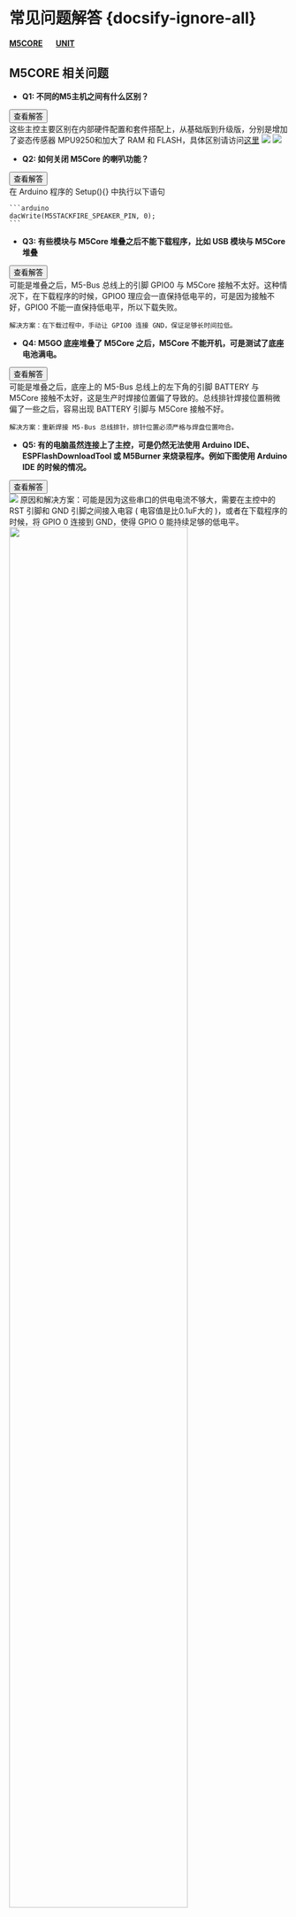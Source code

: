 # 常见问题解答 {docsify-ignore-all}

**[M5CORE](#M5CORE-Question)**&nbsp;&nbsp;&nbsp;&nbsp;&nbsp;&nbsp;**[UNIT](#UNIT-Question)**

<!-- **[主控](#主控)**&nbsp;&nbsp;&nbsp;&nbsp;&nbsp;&nbsp;**[模块](#模块)**&nbsp;&nbsp;&nbsp;&nbsp;&nbsp;&nbsp;**[底座](#底座)**&nbsp;&nbsp;&nbsp;&nbsp;&nbsp;&nbsp;**[单元](#单元)** -->


## M5CORE 相关问题

- **Q1: 不同的M5主机之间有什么区别？**

<div class="container">
  <button type="button" class="btn btn-primary" data-toggle="collapse" data-target="#Q1">查看解答</button>
  <div id="Q1" class="collapse">
    这些主控主要区别在内部硬件配置和套件搭配上，从基础版到升级版，分别是增加了姿态传感器 MPU9250和加大了 RAM 和 FLASH，具体区别请访问<a href="https://github.com/m5stack/M5-Schematic/blob/master/Core/hardware_difference_between_cores_zh_CN.md">这里</a>

<img src="https://m5stack.oss-cn-shenzhen.aliyuncs.com/image/m5-docs_table/core_comparison/core_main_comparison_04_zh_CN.png">

<img src="https://m5stack.oss-cn-shenzhen.aliyuncs.com/image/m5-docs_table/core_comparison/core_main_comparison_05_zh_CN.png">
  </div>
</div>


- **Q2: 如何关闭 M5Core 的喇叭功能？**

<div class="container">
  <button type="button" class="btn btn-primary" data-toggle="collapse" data-target="#Q2">查看解答</button>
  <div id="Q2" class="collapse">
    在 Arduino 程序的 Setup(){} 中执行以下语句

    ```arduino
    dacWrite(M5STACKFIRE_SPEAKER_PIN, 0);
    ```
  </div>
</div>

- **Q3: 有些模块与 M5Core 堆叠之后不能下载程序，比如 USB 模块与 M5Core 堆叠**

<div class="container">
  <button type="button" class="btn btn-primary" data-toggle="collapse" data-target="#Q3">查看解答</button>
  <div id="Q3" class="collapse">
    可能是堆叠之后，M5-Bus 总线上的引脚 GPIO0 与 M5Core 接触不太好。这种情况下，在下载程序的时候，GPIO0 理应会一直保持低电平的，可是因为接触不好，GPIO0 不能一直保持低电平，所以下载失败。

    解决方案：在下载过程中，手动让 GPIO0 连接 GND，保证足够长时间拉低。
  </div>
</div>


- **Q4: M5GO 底座堆叠了 M5Core 之后，M5Core 不能开机，可是测试了底座电池满电。**

<div class="container">
  <button type="button" class="btn btn-primary" data-toggle="collapse" data-target="#Q4">查看解答</button>
  <div id="Q4" class="collapse">
    可能是堆叠之后，底座上的 M5-Bus 总线上的左下角的引脚 BATTERY 与 M5Core 接触不太好，这是生产时焊接位置偏了导致的。总线排针焊接位置稍微偏了一些之后，容易出现 BATTERY 引脚与 M5Core 接触不好。

    解决方案：重新焊接 M5-Bus 总线排针，排针位置必须严格与焊盘位置吻合。
  </div>
</div>

- **Q5: 有的电脑虽然连接上了主控，可是仍然无法使用 Arduino IDE、ESPFlashDownloadTool 或 M5Burner 来烧录程序。例如下图使用 Arduino IDE 的时候的情况。**

<div class="container">
  <button type="button" class="btn btn-primary" data-toggle="collapse" data-target="#Q5">查看解答</button>
  <div id="Q5" class="collapse">
    <img src="assets/img/faq/faq_03.png">
    原因和解决方案：可能是因为这些串口的供电电流不够大，需要在主控中的 RST 引脚和 GND 引脚之间接入电容 ( 电容值是比0.1uF大的 )，或者在下载程序的时候，将 GPIO 0 连接到 GND，使得 GPIO 0 能持续足够的低电平。

<img src="assets/img/faq/faq_05.png" width="80%" height="80%">

<img src="assets/img/faq/faq_06.png" width="80%" height="80%">

<img src="assets/img/faq/faq_07.png" width="100%" height="100%">
  </div>
</div>

- **Q6: ESP32 有哪些特殊的 GPIO 管脚需要注意？**

<div class="container">
  <button type="button" class="btn btn-primary" data-toggle="collapse" data-target="#Q6">查看解答</button>
  <div id="Q6" class="collapse">
    ESP32 有 34 个 GPIO 管脚，其中 GPIO 34-39 仅用作输入，不能作为输出，其他的既可以作为输入又可以作为输出管脚。
  </div>
</div>


- **Q7: 为什么带 MPU9250 的 Stick 烧录了出厂固件之后，按按键 A，结果显示 "No"，即 "不存在9250"。**

<div class="container">
  <button type="button" class="btn btn-primary" data-toggle="collapse" data-target="#Q7">查看解答</button>
  <div id="Q7" class="collapse">
    重启这个 Stick，就可以显示。因为读取 MPU9250 的代码放置在出厂程序的 setup() 函数中，开机只执行一次，所以重启，让 Stick 再检测一次 MPU9250。
  </div>
</div>

- **Q8: 烧录FACES Kit 出厂程序后，屏幕上显示如下的错误**

<div class="container">
  <button type="button" class="btn btn-primary" data-toggle="collapse" data-target="#Q8">查看解答</button>
  <div id="Q8" class="collapse">
    <img src="assets/img/faq/faq_08_01.png" width="100%" height="100%">
    这是正常现象，因为程序里面有没main.py文件，所以才有这个警告。
    
  </div>
</div>

- **Q9: M5Stick-C上经常存在一个问题，即电池处于低电量情况下，容易发生无法开机的现象.**

<div class="container">
  <button type="button" class="btn btn-primary" data-toggle="collapse" data-target="#Q9">answer</button>
  <div id="Q9" class="collapse">
    <img src="assets/img/faq/m5stickc_05.jpg" width="50%" height="50%">

  以下操作能够使设备恢复正常：1，将G0短接到3V3。 2.插入USB线。 3，屏幕亮起后停止短接，USB继续为设备充电. 
  </div>
</div>


## UNIT 相关问题

- **Q1: M5Stack 的多款摄像头 Unit 之间有什么区别？**

<div class="container">
  <button type="button" class="btn btn-primary" data-toggle="collapse" data-target="#U-Q1">查看解答</button>
  <div id="U-Q1" class="collapse">
    这些摄像头主要区别在于一些管脚 (OV2640-SIOD、OV2640-VSYNC、GROVE 接口)、镜头类型、有无 PSRAM，具体区别请访问<a href="https://shimo.im/sheets/gP96C8YTdyjGgKQC/e2041">这里</a>

<img src="https://m5stack.oss-cn-shenzhen.aliyuncs.com/image/m5-docs_table/camera_comparison/camera_comparison_zh_CN.png">
  </div>
</div>


- **Q2: 摄像头通过 WIFI 传输图像给手机，能传输多远？**

<div class="container">
  <button type="button" class="btn btn-primary" data-toggle="collapse" data-target="#U-Q2">查看解答</button>
  <div id="U-Q2" class="collapse">
    经过测试，在室内使用 M5Camera 能传输 20 米左右。
  </div>
</div>